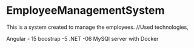 # EmployeeManagementSystem
This is a system created to manage the employees.
//Used technologies,

Angular - 15
boostrap -5
.NET -06
MySQl server with Docker

